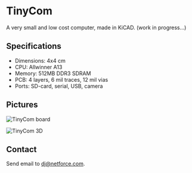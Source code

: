 # TinyCom

A very small and low cost computer, made in KiCAD.
(work in progress...)

## Specifications

- Dimensions: 4x4 cm
- CPU: Allwinner A13
- Memory: 512MB DDR3 SDRAM
- PCB: 4 layers, 6 mil traces, 12 mil vias
- Ports: SD-card, serial, USB, camera

## Pictures

![TinyCom board](https://raw.githubusercontent.com/nfco/tinycom/master/cpu/tinycom-a13-board.png)

![TinyCom 3D](https://raw.githubusercontent.com/nfco/tinycom/master/img/tinycom-cpu.png)

## Contact

Send email to dj@netforce.com.
